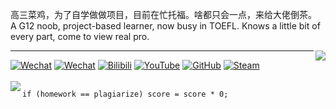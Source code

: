 <p align="left">
高三菜鸡，为了自学做做项目，目前在忙托福。啥都只会一点，来给大佬倒茶。</br>
A G12 noob, project-based learner, now busy in TOEFL. Knows a little bit of every part, come to view real pro.</br>
</p>

<img align="right" src="https://github-readme-stats.vercel.app/api?username=SynthesisDu&show_icons=true&theme=tokyonight" />

---

[![Wechat](https://img.shields.io/badge/-VMA%E7%A1%AC%E4%BB%B6%E7%A4%BE-green?style=flat&logo=Wechat&logoColor=white)](https://mp.weixin.qq.com/mp/profile_ext?action=home&__biz=MzI1NDQ4MzIxMg==&scene=124&uin=&key=&devicetype=Windows+10+x64&version=63010043&lang=zh_CN&a8scene=7&fontgear=2)
[![Wechat](https://img.shields.io/badge/-SynthesisDu-green?style=flat&logo=Wechat&logoColor=white)](https://mp.weixin.qq.com/mp/profile_ext?action=home&__biz=MzIxODQ0NzQ1OQ==&scene=124&uin=&key=&devicetype=Windows+10+x64&version=63010043&lang=zh_CN&a8scene=7&fontgear=2)
[![Bilibili](https://img.shields.io/badge/-SynRGB-05bfdf?style=flat&logo=Bilibili&logoColor=white)](https://space.bilibili.com/62596542)
[![YouTube](https://img.shields.io/badge/-SynRGB-FF0000?style=flat&logo=YouTube&logoColor=white)](https://www.youtube.com/channel/UC81J1wPu1f1Dm3R8yWnrDqw)
[![GitHub](https://img.shields.io/badge/-SynthesisDu-3A3A3A?style=flat&logo=GitHub&logoColor=white)](https://github.com/SynthesisDu)
[![Steam](https://img.shields.io/badge/-Titan%20Z-0044AA?style=flat&logo=Steam&logoColor=white)](https://steamcommunity.com/profiles/76561198863245086/)
</br></br>
<img align="left" src="https://github-readme-stats.vercel.app/api/top-langs/?username=synthesisdu&langs_count=15&layout=compact&theme=tokyonight" />

```
if (homework == plagiarize) score = score * 0;
```
